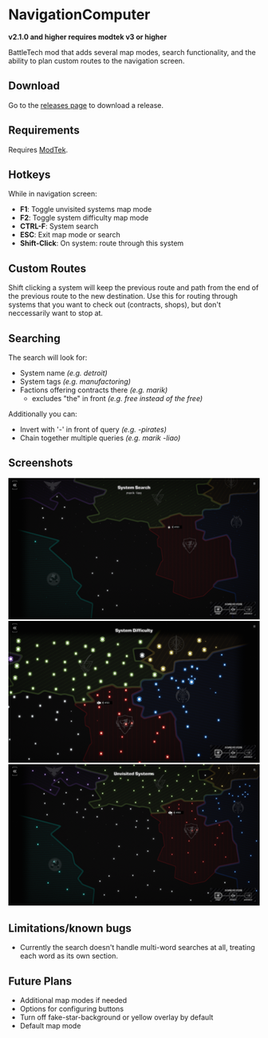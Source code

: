 # NavigationComputer

**v2.1.0 and higher requires modtek v3 or higher**

BattleTech mod that adds several map modes, search functionality, and the ability to plan custom routes to the navigation screen.
## Download
Go to the [releases page](https://github.com/BattletechModders/NavigationComputer/releases) to download a release.

## Requirements
Requires [ModTek](https://github.com/BattletechModders/ModTek/releases).

## Hotkeys

While in navigation screen:

* **F1**: Toggle unvisited systems map mode
* **F2**: Toggle system difficulty map mode
* **CTRL-F**: System search
* **ESC**: Exit map mode or search
* **Shift-Click**: On system: route through this system 

## Custom Routes

Shift clicking a system will keep the previous route and path from the end of the previous route to the new destination. Use this for routing through systems that you want to check out (contracts, shops), but don't neccessarily want to stop at.

## Searching

The search will look for:

* System name *(e.g. detroit)*
* System tags *(e.g. manufactoring)*
* Factions offering contracts there *(e.g. marik)*
  * excludes "the" in front *(e.g. free instead of the free)*

Additionally you can:

* Invert with '-' in front of query *(e.g. -pirates)*
* Chain together multiple queries *(e.g. marik -liao)*

## Screenshots

![Search Functionality](Screenshots/search.png?raw=true "Title")
![Search Functionality](Screenshots/systemDifficulty.png?raw=true "Title")
![Search Functionality](Screenshots/unvisitedSystems.png?raw=true "Title")

## Limitations/known bugs

* Currently the search doesn't handle multi-word searches at all, treating each word as its own section.

## Future Plans

* Additional map modes if needed
* Options for configuring buttons
* Turn off fake-star-background or yellow overlay by default
* Default map mode
